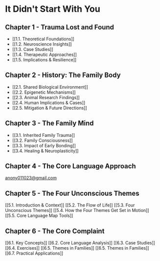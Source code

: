# It Didn't Start With You
## Chapter 1 - Trauma Lost and Found
- [[1.1. Theoretical Foundations]]
- [[1.2. Neuroscience Insights]]
- [[1.3. Case Studies]]
- [[1.4. Therapeutic Approaches]]
- [[1.5. Implications & Resilience]]

## Chapter 2 - History: The Family Body
- [[2.1. Shared Biological Environment]]
- [[2.2. Epigenetic Mechanisms]]
- [[2.3. Animal Research Findings]]
- [[2.4. Human Implications & Cases]]
- [[2.5. Mitigation & Future Directions]]

## Chapter 3 - The Family Mind
- [[3.1. Inherited Family Trauma]]
- [[3.2. Family Consciousness]]
- [[3.3. Impact of Early Bonding]]
- [[3.4. Healing & Neuroplasticity]]

## Chapter 4 - The Core Language Approach 
anony011023@gmail.com

## Chapter 5 - The Four Unconscious Themes
[[5.1. Introduction & Context]]
[[5.2. The Flow of Life]]
[[5.3. Four Unconscious Themes]]
[[5.4. How the Four Themes Get Set in Motion]]
[[5.5. Core Language Map Tools]]

## Chapter 6 - The Core Complaint
[[6.1. Key Concepts]]
[[6.2. Core Language Analysis]]
[[6.3. Case Studies]]
[[6.4. Exercises]]
[[6.5. Themes in Families]]
[[6.5. Themes in Families]]
[[6.7. Practical Applications]]

